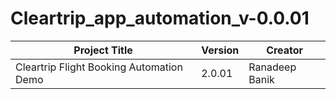 # Cleartrip_app_automation_v-0.0.01

|Project Title | Version | Creator |
|---------|--------|------------|
|Cleartrip Flight Booking Automation Demo | 2.0.01 | Ranadeep Banik
